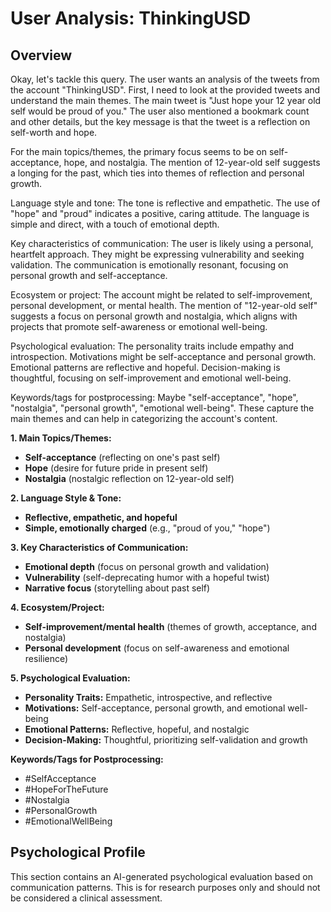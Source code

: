 # User Analysis: ThinkingUSD

## Overview

<think>
Okay, let's tackle this query. The user wants an analysis of the tweets from the account "ThinkingUSD". First, I need to look at the provided tweets and understand the main themes. The main tweet is "Just hope your 12 year old self would be proud of you." The user also mentioned a bookmark count and other details, but the key message is that the tweet is a reflection on self-worth and hope.

For the main topics/themes, the primary focus seems to be on self-acceptance, hope, and nostalgia. The mention of 12-year-old self suggests a longing for the past, which ties into themes of reflection and personal growth.

Language style and tone: The tone is reflective and empathetic. The use of "hope" and "proud" indicates a positive, caring attitude. The language is simple and direct, with a touch of emotional depth.

Key characteristics of communication: The user is likely using a personal, heartfelt approach. They might be expressing vulnerability and seeking validation. The communication is emotionally resonant, focusing on personal growth and self-acceptance.

Ecosystem or project: The account might be related to self-improvement, personal development, or mental health. The mention of "12-year-old self" suggests a focus on personal growth and nostalgia, which aligns with projects that promote self-awareness or emotional well-being.

Psychological evaluation: The personality traits include empathy and introspection. Motivations might be self-acceptance and personal growth. Emotional patterns are reflective and hopeful. Decision-making is thoughtful, focusing on self-improvement and emotional well-being.

Keywords/tags for postprocessing: Maybe "self-acceptance", "hope", "nostalgia", "personal growth", "emotional well-being". These capture the main themes and can help in categorizing the account's content.
</think>

**1. Main Topics/Themes:**  
- **Self-acceptance** (reflecting on one's past self)  
- **Hope** (desire for future pride in present self)  
- **Nostalgia** (nostalgic reflection on 12-year-old self)  

**2. Language Style & Tone:**  
- **Reflective, empathetic, and hopeful**  
- **Simple, emotionally charged** (e.g., "proud of you," "hope")  

**3. Key Characteristics of Communication:**  
- **Emotional depth** (focus on personal growth and validation)  
- **Vulnerability** (self-deprecating humor with a hopeful twist)  
- **Narrative focus** (storytelling about past self)  

**4. Ecosystem/Project:**  
- **Self-improvement/mental health** (themes of growth, acceptance, and nostalgia)  
- **Personal development** (focus on self-awareness and emotional resilience)  

**5. Psychological Evaluation:**  
- **Personality Traits:** Empathetic, introspective, and reflective  
- **Motivations:** Self-acceptance, personal growth, and emotional well-being  
- **Emotional Patterns:** Reflective, hopeful, and nostalgic  
- **Decision-Making:** Thoughtful, prioritizing self-validation and growth  

**Keywords/Tags for Postprocessing:**  
- #SelfAcceptance  
- #HopeForTheFuture  
- #Nostalgia  
- #PersonalGrowth  
- #EmotionalWellBeing

## Psychological Profile

This section contains an AI-generated psychological evaluation based on communication patterns. This is for research purposes only and should not be considered a clinical assessment.